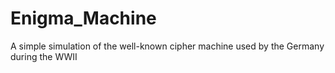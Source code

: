# Enigma_Machine
A simple simulation of the well-known cipher machine used by the Germany during the WWII 
